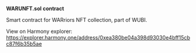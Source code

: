 **WARUNFT.sol contract**

Smart contract for WARriors NFT collection, part of WUBI.

View on Harmony explorer: https://explorer.harmony.one/address/0xea380be04a398d93030e4bff15cbc87f6b35b5ae
